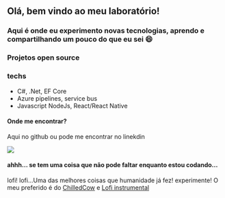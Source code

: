## Olá, bem vindo ao meu laboratório!
### Aqui é onde eu experimento novas tecnologias, aprendo e compartilhando um pouco do que eu sei :smile:


### Projetos open source 


### techs
  - C#, .Net, EF Core
  - Azure pipelines, service bus
  - Javascript NodeJs, React/React Native

#### Onde me encontrar?
Aqui no github ou pode me encontrar no linekdin 

<a href="https://www.linkedin.com/in/leo-tavares-2021/" target="_blank"><img src="https://img.shields.io/badge/linkedin-%230077B5.svg"/></a>


#### ahhh... se tem uma coisa que não pode faltar enquanto estou codando...

lofi! lofi...Uma das melhores coisas que humanidade já fez! experimente! O meu preferido é do [ChilledCow](https://www.youtube.com/watch?v=5qap5aO4i9A&ab_channel=ChilledCow) e [Lofi instrumental](https://open.spotify.com/playlist/04EIjwosKPxPsgxTMAb5Yh?si=75d9a997320f4481)
